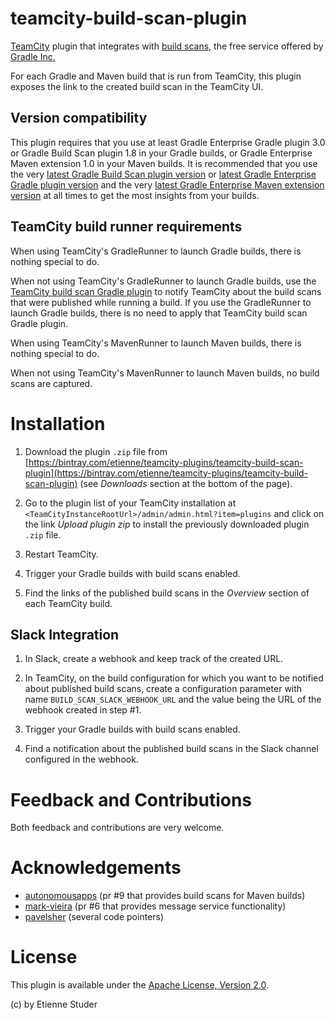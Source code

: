 # teamcity-build-scan-plugin

[TeamCity](https://www.jetbrains.com/teamcity/) plugin that integrates with [build scans](https://scans.gradle.com/), the free service offered by [Gradle Inc.](https://gradle.com)

For each Gradle and Maven build that is run from TeamCity, this plugin exposes the link to the created build scan in the TeamCity UI.

## Version compatibility

This plugin requires that you use at least Gradle Enterprise Gradle plugin 3.0 or Gradle Build Scan plugin 1.8 in your Gradle builds, or Gradle Enterprise Maven extension 1.0 in your Maven builds. 
It is recommended that you use the very [latest Gradle Build Scan plugin version](https://plugins.gradle.org/plugin/com.gradle.build-scan) or
[latest Gradle Enterprise Gradle plugin version](https://plugins.gradle.org/plugin/com.gradle.enterprise) and the 
very [latest Gradle Enterprise Maven extension version](https://search.maven.org/search?q=a:gradle-enterprise-maven-extension) at all times to get the most insights from your builds.

## TeamCity build runner requirements

When using TeamCity's GradleRunner to launch Gradle builds, there is nothing special to do.

When not using TeamCity's GradleRunner to launch Gradle builds, use the [TeamCity build scan Gradle plugin](https://github.com/etiennestuder/gradle-build-scan-teamcity-plugin) to 
notify TeamCity about the build scans that were published while running a build. If you use the GradleRunner to launch Gradle builds, there is no need to apply that TeamCity build scan Gradle plugin. 

When using TeamCity's MavenRunner to launch Maven builds, there is nothing special to do.

When not using TeamCity's MavenRunner to launch Maven builds, no build scans are captured.

# Installation

1. Download the plugin `.zip` file from [https://bintray.com/etienne/teamcity-plugins/teamcity-build-scan-plugin](https://bintray.com/etienne/teamcity-plugins/teamcity-build-scan-plugin) (see _Downloads_ section at the bottom of the page).

1. Go to the plugin list of your TeamCity installation at `<TeamCityInstanceRootUrl>/admin/admin.html?item=plugins` and click on the link _Upload plugin zip_ to install the 
previously downloaded plugin `.zip` file.

1. Restart TeamCity.

1. Trigger your Gradle builds with build scans enabled.

1. Find the links of the published build scans in the _Overview_ section of each TeamCity build.

## Slack Integration

1. In Slack, create a webhook and keep track of the created URL.

1. In TeamCity, on the build configuration for which you want to be notified about published build scans, create a configuration parameter with name `BUILD_SCAN_SLACK_WEBHOOK_URL` and the value being the URL of the webhook created in step #1.

1. Trigger your Gradle builds with build scans enabled.

1. Find a notification about the published build scans in the Slack channel configured in the webhook.

# Feedback and Contributions

Both feedback and contributions are very welcome.

# Acknowledgements

+ [autonomousapps](https://github.com/autonomousapps) (pr #9 that provides build scans for Maven builds)
+ [mark-vieira](https://github.com/mark-vieira) (pr #6 that provides message service functionality)
+ [pavelsher](https://github.com/pavelsher) (several code pointers)

# License

This plugin is available under the [Apache License, Version 2.0](http://www.apache.org/licenses/LICENSE-2.0.html).

(c) by Etienne Studer
